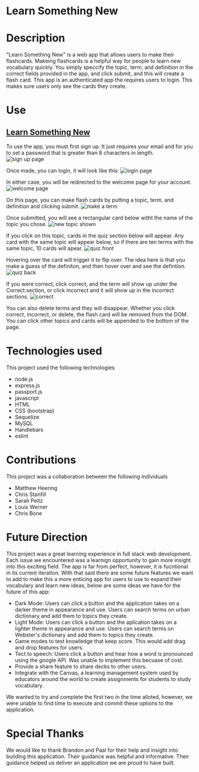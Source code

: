 # Learn Something New

# Description 
"Learn Something New" is a web app that allows users to make their flashcards.  Makeing flashcards is a helpful way for people to learn new vocabulary quickly.  You simply speccify the topic, term, and definition in the correct fields provided in the app, and click submit, and this will create a flash card.  This app is an authenticated app the requires users to login.  This makes sure users only see the cards they create.  

# Use

## [Learn Something New](https://dashboard.heroku.com/apps/young-atoll-67512)

To use the app, you must first sign up.  It just requires your email and for you to set a password that is greater than 8 characters in length.  
![sign up page](./public/assets/images/sign_up.png)

Once made, you can login, it will look like this: 
![login page](./public/assets/images/login.png)

In either case, you will be redirected to the welcome page for your account. 
![welcome page](./public/assets/images/welcome.png)

On this page, you can make flash cards by putting a topic, term, and definition and clicking submit. 
![make a term](./public/assets/images/make_term.png)

Once submitted, you will see a rectangular card below witht the name of the topic you chose.
![new topic shown](./public/assets/images/new_topic.png)

If you click on this topic, cards in the quiz section below will appear.  Any card with the same topic will appear below, so if there are ten terms with the same topic, 10 cards will apear. 
![quiz front](./public/assets/images/quiz_front.png)

Hovering over the card will trigger it to flip over.  The idea here is that you make a guess of the definiton, and then hover over and see the defintion. 
![quiz back](./public/assets/images/quiz_back.png)

If you were correct, click correct, and the term will show up under the Correct section, or click incorrect and it will show up in the incorrect sections. 
![correct](./public/assets/images/images/correct.png)

You can also delete terms and they will disappear. Whether you click correct, incorrect, or delete, the flash card will be removed from the DOM.  You can click other topics and cards will be appended to the bottom of the page. 

# Technologies used
This project used the following technologies

- node.js
- express.js
- passport.js
- javascript
- HTML
- CSS (bootstrap)
- Sequelize
- MySQL 
- Handlebars 
- eslint

# Contributions

This project was a collaboration between the following individuals

- Matthew Heering
- Chris Stanfill
- Sarah Peitz 
- Louis Werner
- Chris Bone 

#  Future Direction
This project was a great learning experience in full stack web development.  Each issue we encountered was a learnign opportunity to gain more insight into this exciting field.  The app is far from perfect, however, it is fucntional in its current iteration.  With that said there are some future features we want to add to make this a more enticing app for users to use to expand their vocabulary and learn new ideas, below are some ideas we have for the future of this app: 

- Dark Mode:  Users can click a button and the application takes on a darker theme in appearance and use.  Users can search terms on urban dictionary and add them to topics they create. 
- Light Mode:  Users can click a button and the aplication takes on a lighter theme in appearance and use.  Users can search terms on Webster's dictionary and add them to topics they create. 
- Game modes to test knowledge that keep score. This would add drag and drop features for users.  
- Tect to speech:  Users click a button and hear how a word is pronounced using the google API.  Was unable to implement this becuase of cost.  
- Provide a share feature to share decks to other users. 
- Integrate with the Canvas, a learning management system used by educators around the world to create assignments for students to study vocabulary. 

We wanted to try and complete the first two in the time alloted, however, we were unable to find time to execute and commit these options to the application.  

#  Special Thanks
We would like to thank Brandon and Paal for their help and insight into building this application.  Their guidance was helpful and informative.  Their guidance helped us deliver an application we are proud to have built.  

